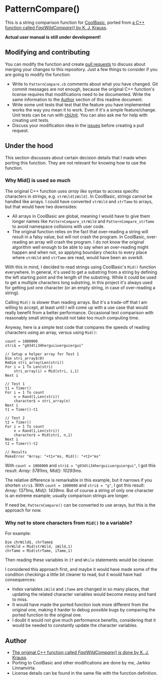 # PatternCompare()
This is a string comparison function for [CoolBasic](https://www.coolbasic.com), ported from [a C++ function called *FastWildCompare()* by K. J. Krauss](http://developforperformance.com/MatchingWildcards_AnImprovedAlgorithmForBigData.html).

**Actual user manual is still under development!**

## Modifying and contributing
You can modify the function and create [pull requests](https://github.com/Taitava/cb-PatternCompare/pulls) to discuss about merging your changes to this repository. Just a few things to consider if you are going to modify the function:
- Write to `PatternCompare.cb` comments about what you have changed. Git commit messages are not enough, because the original C++ function's license requires that modifications need to be documented. Write the same information to the [Author](#Authors) section of this readme document.
- Write some unit tests that test that the feature you have implemented works the way you mean it to work. Even if it's a simple feature/change. Unit tests can be run with [cbUnit](https://github.com/Taitava/cbUnit). You can also ask me for help with creating unit tests.
- Discuss your modification idea in the [issues](https://github.com/Taitava/cb-PatternCompare/issues) before creating a pull request.

## Under the hood
This section discusses about certain decision details that I made when porting this function. They are not relevant for knowing how to use the function.

### Why Mid() is used so much
The original C++ function uses *array like* syntax to access specific characters in strings, e.g. `strWild[iWild]`. In CoolBasic, strings cannot be handled like arrays. I could have converted `strWild` and `strTame` to arrays, but that would have two downsides:
- All arrays in CoolBasic are global, meaning I would have to give them longer names like `PatternCompare_strWild`  and `PatternCompare_strTame` to avoid namespace collisions with user code.
- The original function relies on the fact that over-reading a string will result in a falsy value, but will not crash the program. In CoolBasic, over-reading an array will crash the program. I do not know the original algorithm well enough to be able to say when an over-reading might happen and when not, so applying boundary checks to every place where `strWild` and `strTame` are read, would have been an overkill.

With this in mind, I decided to read strings using CoolBasic's `Mid()` function everywhere. In general, it's used to get a substring from a string by defining the left starting point and the length of the substring. While it could be used to get a multiple characters long substring, in this project it's always used for getting just one character (or an empty string, in case of over-reading a string).

Calling `Mid()` is slower than reading arrays. But it's a trade-off that I am willing to accept, at least until I will come up with a use case that would really benefit from a better performance. Occasional text comparison with reasonably small strings should not take too much computing time.

Anyway, here is a simple test code that compares the speeds of reading characters using an array, versus using `Mid()`:

```
count = 1000000
stri$ = "g934ti34herguiiuerguiergui"

// Setup a helper array for Test 1
Dim stri_array$(0)
ReDim stri_array(Len(stri))
For i = 1 To Len(stri)
	stri_array(i) = Mid(stri, i,1)
Next i

// Test 1
t1 = Timer()
For i = 1 To count
	n = Rand(1,Len(stri))
	character$ = stri_array(n)
Next i
t1 = Timer()-t1

// Test 2
t2 = Timer()
For i = 1 To count
	n = Rand(1,Len(stri))
	character$ = Mid(stri, n,1)
Next i
t2 = Timer()-t2

// Results
MakeError "Array: "+t1+"ms, Mid(): "+t2+"ms"
```
With `count = 1000000` and `stri$ = "g934ti34herguiiuerguiergui"`, I got this result: *Array: 5781ms, Mid(): 10293ms*. 

The relative difference is remarkable in this example, but it narrows if you shorten `stri$`. With `count = 1000000` and `stri$ = "g"`, I got this result: *Array: 1371ms, Mid(): 1439ms*. But of course a string of only one character is an extreme example; usually comparison strings are longer.

If need be, `PatternCompare()` can be converted to use arrays, but this is the approach for now.

### Why not to store characters from `Mid()` to a variable?

For example:
```
Dim chrWild$, chrTame$
chrWild = Mid(strWild, iWild,1)
chrTame = Mid(strTame, iTame,1)
```
Then reading these variables in `If` and `While` statements would be cleaner.

I considered this approach first, and maybe it would have made some of the condition checkings a little bit cleaner to read, but it would have had consequences:
- Index variables `iWild` and `iTame` are changed in so many places, that updating the related character variables would become messy and hard to miss.
- It would have made the ported function look more different from the original one, making it harder to debug possible bugs by comparing the ported function to the original one.
- I doubt it would not give much performance benefits, considering that it would be needed to constantly update the character variables.


## Author
- [The original C++ function called *FastWildCompare()* is done by K. J. Krauss](http://developforperformance.com/MatchingWildcards_AnImprovedAlgorithmForBigData.html).
- Porting to CoolBasic and other modifications are done by me, Jarkko Linnanvirta.
- License details can be found in the same file with the function definition.